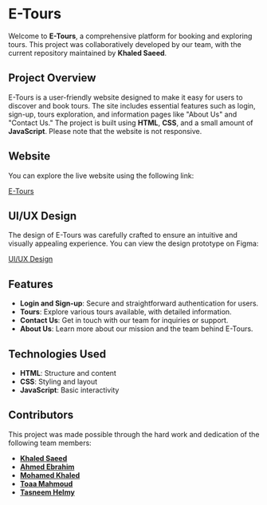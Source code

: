 # E-Tours

Welcome to **E-Tours**, a comprehensive platform for booking and exploring tours. This project was collaboratively developed by our team, with the current repository maintained by **Khaled Saeed**.

## Project Overview

E-Tours is a user-friendly website designed to make it easy for users to discover and book tours. The site includes essential features such as login, sign-up, tours exploration, and information pages like "About Us" and "Contact Us." The project is built using **HTML**, **CSS**, and a small amount of **JavaScript**. Please note that the website is not responsive.

## Website

You can explore the live website using the following link:

[E-Tours](https://k7413ds433d.github.io/E-Tours/)

## UI/UX Design

The design of E-Tours was carefully crafted to ensure an intuitive and visually appealing experience. You can view the design prototype on Figma:

[UI/UX Design](https://www.figma.com/file/zzV4dBXXpfNnxZDSbU9X9K/E-Tours?type=design&node-id=0%3A1&mode=design&t=Wf0JhYhAFqSfq1dA-1)

## Features

- **Login and Sign-up**: Secure and straightforward authentication for users.
- **Tours**: Explore various tours available, with detailed information.
- **Contact Us**: Get in touch with our team for inquiries or support.
- **About Us**: Learn more about our mission and the team behind E-Tours.

## Technologies Used

- **HTML**: Structure and content
- **CSS**: Styling and layout
- **JavaScript**: Basic interactivity

## Contributors

This project was made possible through the hard work and dedication of the following team members:

- [**Khaled Saeed**](https://github.com/k7413ds433d)
- [**Ahmed Ebrahim**](https://github.com/LEGENDARY-AHMED)
- [**Mohamed Khaled**](https://github.com/M0hamed-Khaled)
- [**Toaa Mahmoud**](https://github.com/ToaaMahmoud)
- [**Tasneem Helmy**](https://github.com/Tasneemhelmy)
